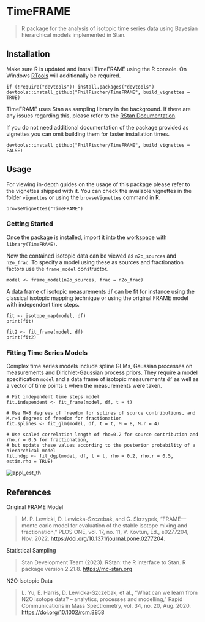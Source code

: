 # TimeFRAME
> R package for the analysis of isotopic time series data using Bayesian hierarchical models implemented in Stan.

## Installation
Make sure R is updated and install TimeFRAME using the R console. On Windows [RTools](https://cran.r-project.org/bin/windows/Rtools/) will additionally be required.
```
if (!require("devtools")) install.packages("devtools") 
devtools::install_github("PhilFischer/TimeFRAME", build_vignettes = TRUE)
```

TimeFRAME uses Stan as sampling library in the background. If there are any issues regarding this, please refer to the [RStan Documentation](https://mc-stan.org/users/interfaces/rstan).

If you do not need additional documentation of the package provided as vignettes you can omit building them for faster installation times.
```
devtools::install_github("PhilFischer/TimeFRAME", build_vignettes = FALSE)
```

## Usage
For viewing in-depth guides on the usage of this package please refer to the vignettes shipped with it.
You can check the available vignettes in the folder `vignettes` or using the `browseVignettes` command in R.
```
browseVignettes("TimeFRAME")
```

### Getting Started
Once the package is installed, import it into the workspace with `library(TimeFRAME)`.

Now the contained isotopic data can be viewed as `n2o_sources` and `n2o_frac`. To specify a model using these as sources and fractionation factors use the `frame_model` constructor.
```
model <- frame_model(n2o_sources, frac = n2o_frac)
```

A data frame of isotopic measurements `df` can be fit for instance using the classical isotopic mapping technique or using the original FRAME model with independent time steps.
```
fit <- isotope_map(model, df)
print(fit)

fit2 <- fit_frame(model, df)
print(fit2)
```

### Fitting Time Series Models

Complex time series models include spline GLMs, Gaussian processes on measurements and Dirichlet-Gaussian process priors. They require a model specification `model` and a data frame of isotopic measurements `df` as well as a vector of time points `t` when the measurements were taken. 

```
# Fit independent time steps model
fit.independent <- fit_frame(model, df, t = t)

# Use M=8 degrees of freedom for splines of source contributions, and M.r=4 degrees of freedom for fractionation
fit.splines <- fit_glm(model, df, t = t, M = 8, M.r = 4)

# Use scaled correlation length of rho=0.2 for source contribution and rho.r = 0.5 for fractionation, 
# but update these values according to the posterior probability of a hierarchical model
fit.hdgp <- fit_dgp(model, df, t = t, rho = 0.2, rho.r = 0.5, estim.rho = TRUE)
```

![appl_est_th](https://github.com/PhilFischer/TimeFRAME/assets/36499405/9b94e9af-80b4-44c4-80d2-d8a5dcc75e78)

## References

Original FRAME Model
> M. P. Lewicki, D. Lewicka-Szczebak, and G. Skrzypek, “FRAME—monte carlo model for evaluation of the stable isotope mixing and fractionation,” PLOS ONE, vol. 17, no. 11, V. Kovtun, Ed., e0277204, Nov. 2022. https://doi.org/10.1371/journal.pone.0277204.

Statistical Sampling
> Stan Development Team (2023). RStan: the R interface to Stan. R package version 2.21.8. https://mc-stan.org

N2O Isotopic Data
> L. Yu, E. Harris, D. Lewicka-Szczebak, et al., “What can we learn from N2O isotope data? – analytics, processes and modelling,” Rapid Communications in Mass Spectrometry, vol. 34, no. 20, Aug. 2020. https://doi.org/10.1002/rcm.8858
